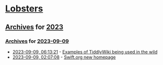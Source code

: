 # [Lobsters](../../../README.md)

## [Archives](../../index.md) for [2023](../index.md)

### [Archives](../../index.md) for [2023-09-09](index.md)

* [2023-09-09, 06:13:21](https://lobste.rs/s/2fmws0/examples_tiddlywiki_being_used_wild) - [Examples of TiddlyWiki being used in the wild](https://tiddlywiki.com/static/Examples.html)
* [2023-09-09, 02:07:08](https://lobste.rs/s/2pxtom/swift_org_new_homepage) - [Swift.org new homepage](https://swift.org/)
